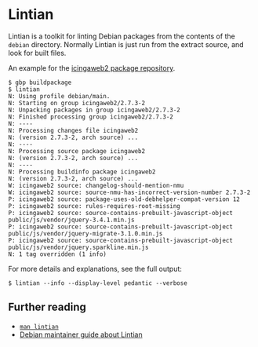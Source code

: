 Lintian
=======

Lintian is a toolkit for linting Debian packages from the contents of the `debian` directory. Normally Lintian is just run from the extract source, and look for built files.

An example for the [icingaweb2 package repository](https://salsa.debian.org/nagios-team/pkg-icingaweb2).
```
$ gbp buildpackage
$ lintian
N: Using profile debian/main.
N: Starting on group icingaweb2/2.7.3-2
N: Unpacking packages in group icingaweb2/2.7.3-2
N: Finished processing group icingaweb2/2.7.3-2
N: ----
N: Processing changes file icingaweb2
N: (version 2.7.3-2, arch source) ...
N: ----
N: Processing source package icingaweb2
N: (version 2.7.3-2, arch source) ...
N: ----
N: Processing buildinfo package icingaweb2
N: (version 2.7.3-2, arch source) ...
W: icingaweb2 source: changelog-should-mention-nmu
W: icingaweb2 source: source-nmu-has-incorrect-version-number 2.7.3-2
P: icingaweb2 source: package-uses-old-debhelper-compat-version 12
P: icingaweb2 source: rules-requires-root-missing
P: icingaweb2 source: source-contains-prebuilt-javascript-object public/js/vendor/jquery-3.4.1.min.js
P: icingaweb2 source: source-contains-prebuilt-javascript-object public/js/vendor/jquery-migrate-3.1.0.min.js
P: icingaweb2 source: source-contains-prebuilt-javascript-object public/js/vendor/jquery.sparkline.min.js
N: 1 tag overridden (1 info)
```

For more details and explanations, see the full output:

```
$ lintian --info --display-level pedantic --verbose
```

## Further reading

* [`man lintian`](https://manpages.debian.org/unstable/lintian/lintian.1.en.html)
* [Debian maintainer guide about Lintian](https://www.debian.org/doc/manuals/maint-guide/checkit.en.html#lintians)
